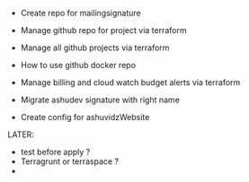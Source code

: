 + Create repo for mailingsignature
+ Manage github repo for project via terraform
+ Manage all github projects via terraform
+ How to use github docker repo
+ Manage billing and cloud watch budget alerts via terraform

+ Migrate ashudev signature with right name
+ Create config for ashuvidzWebsite

LATER:
+ test before apply ?
+ Terragrunt or terraspace ?
+ 
